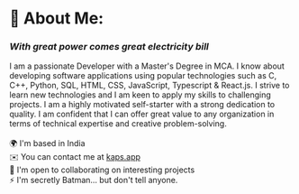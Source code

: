 # 💫 About Me:
### _With great power comes great electricity bill_
I am a passionate Developer with a Master's Degree in MCA. I know about developing software applications using popular technologies such as C, C++, Python, SQL, HTML, CSS, JavaScript, Typescript & React.js. I strive to learn new technologies and I am keen 
to apply my skills to challenging projects. I am a highly motivated self-starter with a strong dedication to quality. I am confident that I can offer great value to any organization in terms of technical expertise and creative problem-solving.<br><br>🌍  I'm based in India<br>✉️  You can contact me at [kaps.app](https://kalpeshd.netlify.app/)<br>🤝  I'm open to collaborating on interesting projects<br>⚡  I'm secretly Batman... but don't tell anyone.
